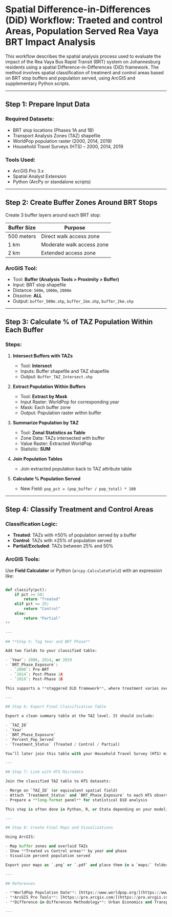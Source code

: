# Spatial Difference-in-Differences (DiD) Workflow: Traeted and control Areas, Population Served Rea Vaya BRT Impact Analysis

This workflow describes the spatial analysis process used to evaluate the impact of the Rea Vaya Bus Rapid Transit (BRT) system on Johannesburg residents using a spatial Difference-in-Differences (DiD) framework. The method involves spatial classification of treatment and control areas based on BRT stop buffers and population served, using ArcGIS and supplementary Python scripts.

---

## Step 1: Prepare Input Data

### Required Datasets:
- BRT stop locations (Phases 1A and 1B)
- Transport Analysis Zones (TAZ) shapefile
- WorldPop population raster (2000, 2014, 2019)
- Household Travel Surveys (HTS) – 2000, 2014, 2019

### Tools Used:
- ArcGIS Pro 3.x
- Spatial Analyst Extension
- Python (ArcPy or standalone scripts)

---

## Step 2: Create Buffer Zones Around BRT Stops

Create 3 buffer layers around each BRT stop:

| Buffer Size | Purpose |
|-------------|---------|
| 500 meters  | Direct walk access zone |
| 1 km        | Moderate walk access zone |
| 2 km        | Extended access zone |

### ArcGIS Tool:
- Tool: **Buffer (Analysis Tools > Proximity > Buffer)**
- Input: BRT stop shapefile
- Distance: `500m`, `1000m`, `2000m`
- Dissolve: **ALL**
- Output: `buffer_500m.shp`, `buffer_1km.shp`, `buffer_2km.shp`

---

## Step 3: Calculate % of TAZ Population Within Each Buffer

### Steps:

1. **Intersect Buffers with TAZs**
   - Tool: **Intersect**
   - Inputs: Buffer shapefile and TAZ shapefile
   - Output: `Buffer_TAZ_Intersect.shp`

2. **Extract Population Within Buffers**
   - Tool: **Extract by Mask**
   - Input Raster: WorldPop for corresponding year
   - Mask: Each buffer zone
   - Output: Population raster within buffer

3. **Summarize Population by TAZ**
   - Tool: **Zonal Statistics as Table**
   - Zone Data: TAZs intersected with buffer
   - Value Raster: Extracted WorldPop
   - Statistic: **SUM**

4. **Join Population Tables**
   - Join extracted population back to TAZ attribute table

5. **Calculate % Population Served**
   - New Field: `pop_pct = (pop_buffer / pop_total) * 100`

---

## Step 4: Classify Treatment and Control Areas

### Classification Logic:
- **Treated**: TAZs with ≥50% of population served by a buffer
- **Control**: TAZs with ≤25% of population served
- **Partial/Excluded**: TAZs between 25% and 50%

### ArcGIS Tools:
Use **Field Calculator** or Python (`arcpy.CalculateField`) with an expression like:
```python

def classify(pct):
    if pct >= 50:
        return "Treated"
    elif pct <= 25:
        return "Control"
    else:
        return "Partial"
**

---

## **Step 5: Tag Year and BRT Phase**

Add two fields to your classified table:

- `Year`: 2000, 2014, or 2019
- `BRT_Phase_Exposure`:  
  - `2000`: Pre-BRT  
  - `2014`: Post-Phase 1A  
  - `2019`: Post-Phase 1B  

This supports a **staggered DiD framework**, where treatment varies over time and space.

---

## Step 6: Export Final Classification Table

Export a clean summary table at the TAZ level. It should include:

- `TAZ_ID`
- `Year`
- `BRT_Phase_Exposure`
- `Percent_Pop_Served`
- `Treatment_Status` (Treated / Control / Partial)

You’ll later join this table with your Household Travel Survey (HTS) microdata to construct a panel.

---

## Step 7: Link with HTS Microdata

Join the classified TAZ table to HTS datasets:

- Merge on `TAZ_ID` (or equivalent spatial field)
- Attach `Treatment_Status` and `BRT_Phase_Exposure` to each HTS observation (household, person, or trip level)
- Prepare a **long-format panel** for statistical DiD analysis

This step is often done in Python, R, or Stata depending on your modeling environment.

---

## Step 8: Create Final Maps and Visualizations

Using ArcGIS:

- Map buffer zones and overlaid TAZs
- Show **Treated vs Control areas** by year and phase
- Visualize percent population served

Export your maps as `.png` or `.pdf` and place them in a `maps/` folder in your GitHub repo.

---

## References

- **WorldPop Population Data**: [https://www.worldpop.org/](https://www.worldpop.org/)
- **ArcGIS Pro Tools**: [https://pro.arcgis.com/](https://pro.arcgis.com/)
- **Difference-in-Differences Methodology**: Urban Economics and Transport Geography literature

---
